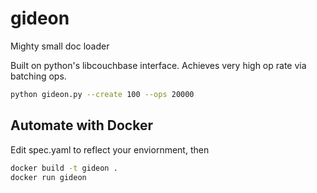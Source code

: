 # gideon
Mighty small doc loader

Built on python's libcouchbase interface.  Achieves very high op rate via batching ops.
```bash
python gideon.py --create 100 --ops 20000
```


## Automate with Docker
Edit spec.yaml to reflect your enviornment, then
```bash
docker build -t gideon .
docker run gideon
```
